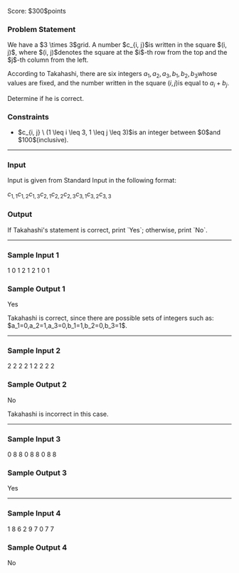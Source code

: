 
<div>

<span>

<span>

<p>
Score: $300$points
</p>

<div>

<section>

### **Problem Statement**

<p>
We have a $3 \times 3$grid. A number $c_{i, j}$is written in the square $(i, j)$, where $(i, j)$denotes the square at the $i$-th row from the top and the $j$-th column from the left.

According to Takahashi, there are six integers $a_1, a_2, a_3, b_1, b_2, b_3$whose values are fixed, and the number written in the square $(i, j)$is equal to $a_i + b_j$.

Determine if he is correct.  
</p>

</section>

</div>

<div>

<section>

### **Constraints**

<ul>

<li>
$c_{i, j} \ (1 \leq i \leq 3, 1 \leq j \leq 3)$is an integer between $0$and $100$(inclusive).
</li>

</ul>

</section>

</div>

---

<div>

<div>

<section>

### **Input**

<p>
Input is given from Standard Input in the following format:
</p>

<div>

$c_{1,1}$$c_{1,2}$$c_{1,3}$$c_{2,1}$$c_{2,2}$$c_{2,3}$$c_{3,1}$$c_{3,2}$$c_{3,3}$
</div>

</section>

</div>

<div>

<section>

### **Output**

<p>
If Takahashi's statement is correct, print `Yes`; otherwise, print `No`.
</p>

</section>

</div>

</div>

---

<div>

<section>

### **Sample Input 1**

<div>

1 0 1
2 1 2
1 0 1

</div>

</section>

</div>

<div>

<section>

### **Sample Output 1**

<div>

Yes

</div>

<p>
Takahashi is correct, since there are possible sets of integers such as: $a_1=0,a_2=1,a_3=0,b_1=1,b_2=0,b_3=1$.
</p>

</section>

</div>

---

<div>

<section>

### **Sample Input 2**

<div>

2 2 2
2 1 2
2 2 2

</div>

</section>

</div>

<div>

<section>

### **Sample Output 2**

<div>

No

</div>

<p>
Takahashi is incorrect in this case.
</p>

</section>

</div>

---

<div>

<section>

### **Sample Input 3**

<div>

0 8 8
0 8 8
0 8 8

</div>

</section>

</div>

<div>

<section>

### **Sample Output 3**

<div>

Yes

</div>

</section>

</div>

---

<div>

<section>

### **Sample Input 4**

<div>

1 8 6
2 9 7
0 7 7

</div>

</section>

</div>

<div>

<section>

### **Sample Output 4**

<div>

No

</div>

</section>

</div>

</span>

</span>

</div>
